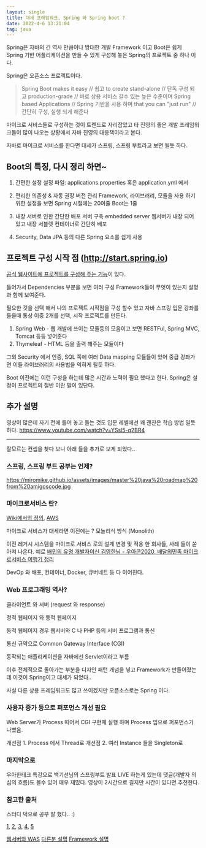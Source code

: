 ```yaml
---
layout: single
title: 대세 프레임워크, Spring 와 Spring boot ?
date: 2022-4-6 13:21:04
tag: java
---
```


Spring은 자바의 긴 역사 만큼이나 방대한 개발 Framework 이고
Boot은 쉽게 Spring 기반 어플리케이션을 만들 수 있게 구성해 놓은 Spring의 프로젝트 중 하나 이다.

Spring은 오픈소스 프로젝트이다.

> Spring Boot makes it 
> easy  // 쉽고
> to create stand-alone      // 단독 구성 되고
> production-grade           // 바로 상용 서비스 갈수 있는 높은 수준이며
> Spring based Applications  // Spring 기반을 사용 하며
> that you can "just run"    // 간단히 구성, 실행 되게 해준다

마이크로 서비스들로 구성하는 것이 트렌드로 자리잡았고 
타 진영의 좋은 개발 프레임워크들이 많이 나오는 상황에서
자바 진영의 대응책이라고 본다.

자바로 마이크로 서비스를 한다면 대세가 스프링, 스프링 부트라고 보면 될듯 하다. 

## Boot의 특징, 다시 정리 하면~

1. 간편한 설정
설정 파일: applications.properties 혹은 application.yml 에서

2. 편리한 의존성 & 자동 권장 버전 관리
Framework, 라이브러리, 모듈을 사용 하기 위한 설정을 보면 
Spring 시절에는 20여줄 Boot는 1줄

3. 내장 서버로 인한 간단한 배포 서버 구축
embedded server 웹서버가 내장 되어 있고 내장 서블렛 컨테이너로 간단히 배포

4. Security, Data JPA 등의 다른 Spring 요소를 쉽게 사용

## 프로젝트 구성 시작 점 (http://start.spring.io)
[공식 웹사이트에 프로젝트를 구성해 주는 기능](http://start.spring.io)이 있다. 

들어가서 Dependencies 부분을 보면 여러 구성 Framework들이 무엇이 있는지 설명과 함께 보여준다.

필요한 것을 선택 해서 나의 프로젝트 시작점을 구성 할수 있고 자바 스프링 입문 강좌를 들을때 통상 이중 2개를 선택, 시작 프로젝트를 만든다.

1. Spring Web - 웹 개발에 쓰이는 모듈등의 모음이고 보면 RESTFul, Spring MVC, Tomcat 등등 넣어준다
2. Thymeleaf - HTML 등을 출력 해주는 모듈이다

그외 Security 에서 인증, SQL 쪽에 여러 Data mapping 모듈들이 있어 중급 강좌가면 이들 라이브러리의 사용법을 익히게 될듯 하다.

Boot 이전에는 이런 구성을 하는데 많은 시간과 노력이 필요 했다고 한다. Spring은 설정이 프로젝트의 절반 이란 말이 있단다.

## 추가 설명
영상이 많은데 자기 전에 틀어 놓고 들는 것도 입문 레벨에선 꽤 괜찬은 학습 방법 일듯 하다.
https://www.youtube.com/watch?v=YSsl5-q2BR4

<hr/>

잘모르는 컨셉을 찾다 보니 아래 들을 추가로 보게 되었다..

### 스프링, 스프링 부트 공부는 언제?
https://miromike.github.io/assets/images/master%20java%20roadmap%20from%20amigoscode.jpg

### 마이크로서비스 란?
[Wiki에서의 정의](https://ko.wikipedia.org/wiki/%EB%A7%88%EC%9D%B4%ED%81%AC%EB%A1%9C%EC%84%9C%EB%B9%84%EC%8A%A4), [AWS](https://aws.amazon.com/ko/microservices/)

마이크로 서비스가 대세라면 이전에는 ?
모놀리식 방식 (Monolith)

이전 레거시 시스템을 마이크로 서비스 로의 설계 변경 및 적용 한 회사들, 사례 들이 쏟아져 나온다. 예로 [배민의 유명 개발자이신 김영한님 - 우아콘2020, 배달의민족 마이크로서비스 여행기 정리](https://velog.io/@unow30/%EC%9A%B0%EC%95%84%EC%BD%982020-%EB%B0%B0%EB%8B%AC%EC%9D%98%EB%AF%BC%EC%A1%B1-%EB%A7%88%EC%9D%B4%ED%81%AC%EB%A1%9C%EC%84%9C%EB%B9%84%EC%8A%A4-%EC%97%AC%ED%96%89%EA%B8%B0-%EC%A0%95%EB%A6%AC)

DevOp 와 배포, 컨테이너, Docker, 큐버네트 등 다 이어진다.

### Web 프로그래밍 역사?

클라이언트 와 서버 (request 와 response)

정적 웹페이지 와 동적 웹페이지

동적 웹페이지 경우 웹서버와 C 나 PHP 등의 서버 프로그램과 통신

통신 규약으로 Common Gateway Interface (CGI)

동작되는 애플리케이션을 자바에선 Servlet이라고 부름

이후 전체적으로 돌아가는 부분을 디자인 패턴 개념을 넣고 Framework가 만들어졌는데 이것이 Spring이고 대세가 되었다..

사실 다른 상용 프레임워크도 많고 쓰이겠지만 오픈소스로는 Spring 이다.

### 사용자 증가 등으로 퍼포먼스 개선 필요
Web Server가 Process 띠어서 CGI 구현체 실행 하며 Process 임으로 퍼포먼스가 나빴음.

개선점 1. Process 에서 Thread로
개선점 2. 여러 Instance 들을 Singleton로

### 마지막으로
우아한테크 특강으로 백기선님의 스프링부트 발표 LIVE 하는게 있는데 댓글(개발자 의심의 흐름)도 볼수 있어 매우 재밌다. 영상이 2시간으로 길지만 시간이 있다면 추천한다.

### 참고한 출처   
스터디 덕으로 공부 잘 했다.. :)

[1](https://www.youtube.com/watch?v=YSsl5-q2BR4), [2](https://www.youtube.com/watch?v=6h9qmKWK6Io), [3](https://www.youtube.com/watch?v=2pBsXI01J6M), [4](https://youtu.be/cehTm_oSrqA), [5](https://coggle.it/diagram/X-dDo1Qdf7DCP2zg/t/how-to-master-java/a3c8bede6822097b7f3c6340b82eabd7986c57af4d42f11c122d5065479d5928)

[웹서버와 WAS](https://www.youtube.com/watch?v=mcnJcjbfjrs)
[다른분 설명](https://www.youtube.com/watch?v=NyhbNtOq0Bc)
[Framework 설명](https://youtu.be/We8JKbNQeLo)

